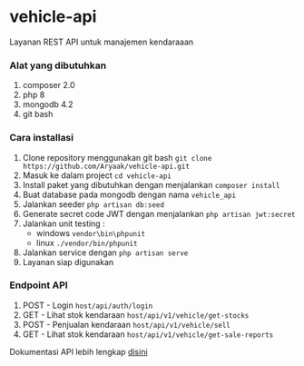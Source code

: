 # vehicle-api
Layanan REST API untuk manajemen kendaraaan

### Alat yang dibutuhkan
1. composer 2.0
2. php 8
3. mongodb 4.2
4. git bash

### Cara installasi
1. Clone repository menggunakan git bash  `git clone https://github.com/Aryaak/vehicle-api.git`
2. Masuk ke dalam project `cd vehicle-api`
3. Install paket yang dibutuhkan dengan menjalankan `composer install`
4. Buat database pada mongodb dengan nama `vehicle_api`
5. Jalankan seeder `php artisan db:seed`
6. Generate secret code JWT dengan menjalankan `php artisan jwt:secret`
7. Jalankan unit testing :
   - windows `vendor\bin\phpunit`
   - linux `./vendor/bin/phpunit` 
9. Jalankan service dengan `php artisan serve`
10. Layanan siap digunakan

### Endpoint API
1. POST - Login `host/api/auth/login`
2. GET - Lihat stok kendaraan `host/api/v1/vehicle/get-stocks`
3. POST - Penjualan kendaraan `host/api/v1/vehicle/sell`
4. GET - Lihat stok kendaraan `host/api/v1/vehicle/get-sale-reports`

Dokumentasi API lebih lengkap [disini](https://documenter.getpostman.com/view/11372299/UyxhkmT7)
